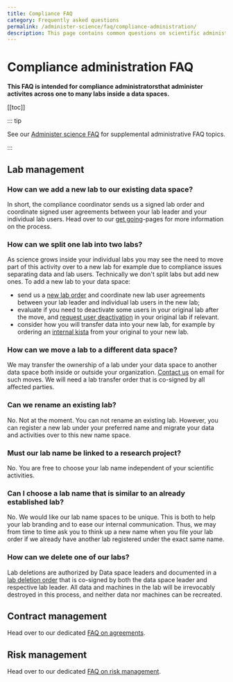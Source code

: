 ```yaml
---
title: Compliance FAQ
category: Frequently asked questions
permalink: /administer-science/faq/compliance-administration/
description: This page contains common questions on scientific administration in HUNT Cloud.
---
```


# Compliance administration FAQ

**This FAQ is intended for compliance administratorsthat administer activites across one to many labs inside a data spaces.**

[[toc]]

::: tip 

See our [Administer science FAQ](/administer-science/faq) for supplemental administrative FAQ topics.

:::

## Lab management

### How can we add a new lab to our existing data space? 

In short, the compliance coordinator sends us a signed lab order and coordinate signed user agreements between your lab leader and your individual lab users. Head over to our [get going](/administer-science/get-going/lab)-pages for more information on the process.

### How can we split one lab into two labs? 

As science grows inside your individual labs you may see the need to move part of this activity over to a new lab for example due to compliance issues separating data and lab users. Technically we don't split labs but add new ones. To add a new lab to your data space: 

- send us a [new lab order](/administer-science/service-desk/data-space-orders.html#new-lab) and coordinate new lab user agreements between your lab leader and individual lab users in the new lab;
- evaluate if you need to deactivate some users in your original lab after the move, and [request user deactivation](/administer-science/service-desk/lab-orders.html#deactivate-lab-user) in your original lab if relevant.
- consider how you will transfer data into your new lab, for example by ordering an [internal kista](/administer-science/agreements/downloads/#external-kista-import-order) from your original to your new lab.

### How can we move a lab to a different data space? 

We may transfer the ownership of a lab under your data space to another data space both inside or outside your organization. [Contact us](/contact) on email for such moves. We will need a lab transfer order that is co-signed by all affected parties.

### Can we rename an existing lab? 

No. Not at the moment. You can not rename an existing lab. However, you can register a new lab under your preferred name and migrate your data and activities over to this new name space.

### Must our lab name be linked to a research project? 

No. You are free to choose your lab name independent of your scientific activities.

### Can I choose a lab name that is similar to an already established lab? 

No. We would like our lab name spaces to be unique. This is both to help your lab branding and to ease our internal communication. Thus, we may from time to time ask you to think up a new name when you file your lab order if we already have another lab registered under the exact same name.

### How can we delete one of our labs? 

Lab deletions are authorized by Data space leaders and documented in a [lab deletion order](/administer-science/agreements/downloads/#lab-deletion-order) that is co-signed by both the data space leader and respective lab leader. All data and machines in the lab will be irrevocably destroyed in this process, and neither data nor machines can be recreated. 






## Contract management

Head over to our dedicated [FAQ on agreements](/administer-science/agreements/faq/).

## Risk management

Head over to our dedicated [FAQ on risk management](/govern-science/risk-management/faq/).













